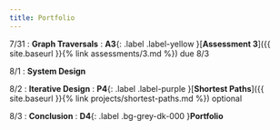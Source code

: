 ```yaml
---
title: Portfolio
---
```


7/31
: **Graph Traversals**
: **A3**{: .label .label-yellow }[**Assessment 3**]({{ site.baseurl }}{% link assessments/3.md %}) due 8/3

8/1
: **System Design**

8/2
: **Iterative Design**
: **P4**{: .label .label-purple }[**Shortest Paths**]({{ site.baseurl }}{% link projects/shortest-paths.md %}) optional

8/3
: **Conclusion**
: **D4**{: .label .bg-grey-dk-000 }**Portfolio**
